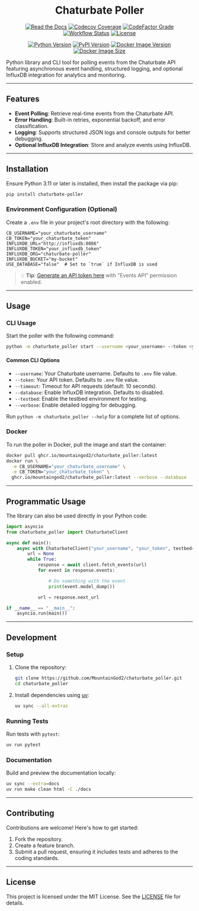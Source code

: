 <div align="center">

# Chaturbate Poller

[![Read the Docs](https://img.shields.io/readthedocs/chaturbate-poller?link=https%3A%2F%2Fchaturbate-poller.readthedocs.io%2Fen%2Fstable%2F)](https://chaturbate-poller.readthedocs.io/en/stable/)
[![Codecov Coverage](https://img.shields.io/codecov/c/github/MountainGod2/chaturbate_poller/main?link=https%3A%2F%2Fapp.codecov.io%2Fgh%2FMountainGod2%2Fchaturbate_poller)](https://app.codecov.io/gh/MountainGod2/chaturbate_poller/)
[![CodeFactor Grade](https://img.shields.io/codefactor/grade/github/MountainGod2/chaturbate_poller?link=https%3A%2F%2Fwww.codefactor.io%2Frepository%2Fgithub%2Fmountaingod2%2Fchaturbate_poller)](https://www.codefactor.io/repository/github/mountaingod2/chaturbate_poller)
[![Workflow Status](https://img.shields.io/github/actions/workflow/status/MountainGod2/chaturbate_poller/docker-build.yml?branch=main&link=https%3A%2F%2Fgithub.com%2FMountainGod2%2Fchaturbate_poller%2Factions%2Fworkflows%2Fdocker-build.yml)](https://github.com/MountainGod2/chaturbate_poller/actions/workflows/docker-build.yml/)
[![License](https://img.shields.io/pypi/l/chaturbate-poller?link=https%3A%2F%2Fgithub.com%2FMountainGod2%2Fchaturbate_poller)](https://github.com/MountainGod2/chaturbate_poller?tab=MIT-1-ov-file)

[![Python Version](https://img.shields.io/pypi/pyversions/chaturbate-poller?link=https%3A%2F%2Fwww.python.org%2Fdownloads%2F)](https://www.python.org/downloads/)
[![PyPI Version](https://img.shields.io/pypi/v/chaturbate-poller?link=https%3A%2F%2Fpypi.org%2Fproject%2Fchaturbate-poller%2F)](https://pypi.org/project/chaturbate-poller/)
[![Docker Image Version](https://img.shields.io/docker/v/mountaingod2/chaturbate_poller?sort=semver&label=docker&link=https%3A%2F%2Fhub.docker.com%2Fr%2Fmountaingod2%2Fchaturbate_poller)](https://hub.docker.com/r/mountaingod2/chaturbate_poller)
[![Docker Image Size](https://img.shields.io/docker/image-size/mountaingod2/chaturbate_poller?sort=semver&arch=amd64&link=https%3A%2F%2Fhub.docker.com%2Fr%2Fmountaingod2%2Fchaturbate_poller%2Ftags)](https://hub.docker.com/r/mountaingod2/chaturbate_poller)

</div>

Python library and CLI tool for polling events from the Chaturbate API featuring asynchronous event handling, structured logging, and optional InfluxDB integration for analytics and monitoring.

---

## Features

- **Event Polling**: Retrieve real-time events from the Chaturbate API.
- **Error Handling**: Built-in retries, exponential backoff, and error classification.
- **Logging**: Supports structured JSON logs and console outputs for better debugging.
- **Optional InfluxDB Integration**: Store and analyze events using InfluxDB.

---

## Installation

Ensure Python 3.11 or later is installed, then install the package via pip:

```bash
pip install chaturbate-poller
```

### Environment Configuration (Optional)

Create a `.env` file in your project's root directory with the following:

```text
CB_USERNAME="your_chaturbate_username"
CB_TOKEN="your_chaturbate_token"
INFLUXDB_URL="http://influxdb:8086"
INFLUXDB_TOKEN="your_influxdb_token"
INFLUXDB_ORG="chaturbate-poller"
INFLUXDB_BUCKET="my-bucket"
USE_DATABASE="false"  # Set to `true` if InfluxDB is used
```

> 💡 **Tip**: [Generate an API token here](https://chaturbate.com/statsapi/authtoken/) with "Events API" permission enabled.

---

## Usage

### CLI Usage

Start the poller with the following command:

```bash
python -m chaturbate_poller start --username <your_username> --token <your_token>
```

#### Common CLI Options

- `--username`: Your Chaturbate username. Defaults to `.env` file value.
- `--token`: Your API token. Defaults to `.env` file value.
- `--timeout`: Timeout for API requests (default: 10 seconds).
- `--database`: Enable InfluxDB integration. Defaults to disabled.
- `--testbed`: Enable the testbed environment for testing.
- `--verbose`: Enable detailed logging for debugging.

Run `python -m chaturbate_poller --help` for a complete list of options.

### Docker

To run the poller in Docker, pull the image and start the container:

```bash
docker pull ghcr.io/mountaingod2/chaturbate_poller:latest
docker run \
  -e CB_USERNAME="your_chaturbate_username" \
  -e CB_TOKEN="your_chaturbate_token" \
  ghcr.io/mountaingod2/chaturbate_poller:latest --verbose --database
```

---

## Programmatic Usage

The library can also be used directly in your Python code:

```python
import asyncio
from chaturbate_poller import ChaturbateClient

async def main():
    async with ChaturbateClient("your_username", "your_token", testbed=False) as client:
        url = None
        while True:
            response = await client.fetch_events(url)
            for event in response.events:

                # Do something with the event
                print(event.model_dump())

            url = response.next_url

if __name__ == "__main__":
    asyncio.run(main())
```

---

## Development

### Setup

1. Clone the repository:

   ```bash
   git clone https://github.com/MountainGod2/chaturbate_poller.git
   cd chaturbate_poller
   ```

2. Install dependencies using [uv](https://docs.astral.sh/uv/):

   ```bash
   uv sync --all-extras
   ```

### Running Tests

Run tests with `pytest`:

```bash
uv run pytest
```

### Documentation

Build and preview the documentation locally:

```bash
uv sync --extra=docs
uv run make clean html -C ./docs
```

---

## Contributing

Contributions are welcome! Here's how to get started:

1. Fork the repository.
2. Create a feature branch.
3. Submit a pull request, ensuring it includes tests and adheres to the coding standards.

---

## License

This project is licensed under the MIT License. See the [LICENSE](LICENSE) file for details.
